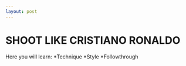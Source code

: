 ```yaml
---
layout: post
---
```

# **SHOOT LIKE CRISTIANO RONALDO**
Here you will learn:
*Technique
*Style
*Followthrough
